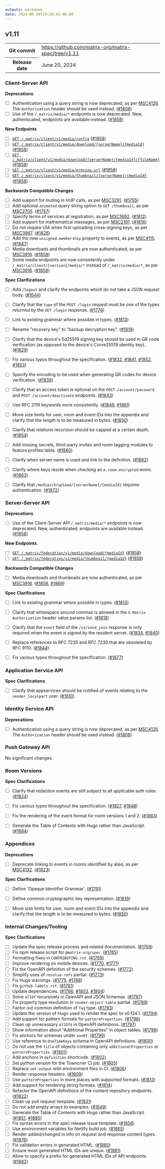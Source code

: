 ```yaml
---
outputs: markdown
date: 2024-06-20T10:20:43-06:00
---
```

<!--
This is a header file for the generated changelog.

Variables:
    v1.11  = Replaced by the version number (eg: v1.2)
    June 20, 2024     = Replaced by the date (eg: April 01, 2021)
-->

## v1.11

<table class="release-info">
<tr><th>Git commit</th><td><a href="https://github.com/matrix-org/matrix-spec/tree/v1.11">https://github.com/matrix-org/matrix-spec/tree/v1.11</a></td>
<tr><th>Release date</th><td>June 20, 2024</td>
</table>

<!-- Intentionally blank line to ensure headers work in the concatenated changelog -->

### Client-Server API

**Deprecations**

- [ ] Authentication using a query string is now deprecated, as per [MSC4126](https://github.com/matrix-org/matrix-spec-proposals/issues/4126). The `Authorization` header should be used instead. ([#1808](https://github.com/matrix-org/matrix-spec/issues/1808))
- [ ] Use of the `/_matrix/media/*` endpoints is now deprecated. New, authenticated, endpoints are available instead. ([#1858](https://github.com/matrix-org/matrix-spec/issues/1858))

**New Endpoints**

- [ ] [`GET /_matrix/client/v1/media/config`](/client-server-api/#get_matrixclientv1mediaconfig) ([#1858](https://github.com/matrix-org/matrix-spec/issues/1858))
- [ ] [`GET /_matrix/client/v1/media/download/{serverName}/{mediaId}`](/client-server-api/#get_matrixclientv1mediadownloadservernamemediaid) ([#1858](https://github.com/matrix-org/matrix-spec/issues/1858))
- [ ] [`GET /_matrix/client/v1/media/download/{serverName}/{mediaId}/{fileName}`](/client-server-api/#get_matrixclientv1mediadownloadservernamemediaidfilename) ([#1858](https://github.com/matrix-org/matrix-spec/issues/1858))
- [ ] [`GET /_matrix/client/v1/media/preview_url`](/client-server-api/#get_matrixclientv1mediapreview_url) ([#1858](https://github.com/matrix-org/matrix-spec/issues/1858))
- [ ] [`GET /_matrix/client/v1/media/thumbnail/{serverName}/{mediaId}`](/client-server-api/#get_matrixclientv1mediathumbnailservernamemediaid) ([#1858](https://github.com/matrix-org/matrix-spec/issues/1858))

**Backwards Compatible Changes**

- [ ] Add support for muting in VoIP calls, as per [MSC3291](https://github.com/matrix-org/matrix-spec-proposals/pull/3291). ([#1755](https://github.com/matrix-org/matrix-spec/issues/1755))
- [ ] Add optional `animated` query string option to `GET /thumbnail`, as per [MSC2705](https://github.com/matrix-org/matrix-spec-proposals/pull/2705). ([#1757](https://github.com/matrix-org/matrix-spec/issues/1757))
- [ ] Specify terms of services at registration, as per [MSC1692](https://github.com/matrix-org/matrix-spec-proposals/pull/1692). ([#1812](https://github.com/matrix-org/matrix-spec/issues/1812))
- [ ] Add support for mathematical messages, as per [MSC2191](https://github.com/matrix-org/matrix-spec-proposals/pull/2191). ([#1816](https://github.com/matrix-org/matrix-spec/issues/1816))
- [ ] Do not require UIA when first uploading cross-signing keys, as per [MSC3967](https://github.com/matrix-org/matrix-spec-proposals/pull/3967). ([#1828](https://github.com/matrix-org/matrix-spec/issues/1828))
- [ ] Add the new `unsigned.membership` property to events, as per [MSC4115](https://github.com/matrix-org/matrix-spec-proposals/pull/4115). ([#1847](https://github.com/matrix-org/matrix-spec/issues/1847))
- [ ] Media downloads and thumbnails are now authenticated, as per [MSC3916](https://github.com/matrix-org/matrix-spec-proposals/pull/3916). ([#1858](https://github.com/matrix-org/matrix-spec/issues/1858))
- [ ] Some media endpoints are now consistently under `/_matrix/client/{version}/media/*` instead of `/_matrix/media/*`, as per [MSC3916](https://github.com/matrix-org/matrix-spec-proposals/pull/3916). ([#1858](https://github.com/matrix-org/matrix-spec/issues/1858))

**Spec Clarifications**

- [ ] Add `/logout` and clarify the endpoints which do not take a JSON request body. ([#1644](https://github.com/matrix-org/matrix-spec/issues/1644))
- [ ] Clarify that the `type` of the `POST /login` request must be one of the types returned by the `GET /login` response. ([#1776](https://github.com/matrix-org/matrix-spec/issues/1776))
- [ ] Link to existing grammar where possible in types. ([#1813](https://github.com/matrix-org/matrix-spec/issues/1813))
- [ ] Rename "recovery key" to "backup decryption key". ([#1819](https://github.com/matrix-org/matrix-spec/issues/1819))
- [ ] Clarify that the device's Ed25519 signing key should be used in QR code verification (as opposed to the device's Curve25519 identity key). ([#1829](https://github.com/matrix-org/matrix-spec/issues/1829))
- [ ] Fix various typos throughout the specification. ([#1832](https://github.com/matrix-org/matrix-spec/issues/1832), [#1841](https://github.com/matrix-org/matrix-spec/issues/1841), [#1852](https://github.com/matrix-org/matrix-spec/issues/1852), [#1853](https://github.com/matrix-org/matrix-spec/issues/1853))
- [ ] Specify the encoding to be used when generating QR codes for device verification. ([#1839](https://github.com/matrix-org/matrix-spec/issues/1839))
- [ ] Clarify that an access token is optional on the `POST /account/password` and `POST /account/deactivate` endpoints. ([#1843](https://github.com/matrix-org/matrix-spec/issues/1843))
- [ ] Use RFC 2119 keywords more consistently. ([#1846](https://github.com/matrix-org/matrix-spec/issues/1846), [#1861](https://github.com/matrix-org/matrix-spec/issues/1861))
- [ ] Move size limits for user, room and event IDs into the appendix and clarify that the length is to be measured in bytes. ([#1850](https://github.com/matrix-org/matrix-spec/issues/1850))
- [ ] Clarify that relations recursion should be capped at a certain depth. ([#1854](https://github.com/matrix-org/matrix-spec/issues/1854))
- [ ] Add missing secrets, third-party invites and room tagging modules to feature profiles table. ([#1860](https://github.com/matrix-org/matrix-spec/issues/1860))
- [ ] Clarify when server name is used and link to the definition. ([#1862](https://github.com/matrix-org/matrix-spec/issues/1862))
- [ ] Clarify where keys reside when checking an `m.room.encrypted` event. ([#1863](https://github.com/matrix-org/matrix-spec/issues/1863))
- [ ] Clarify that `/media/v3/upload/{serverName}/{mediaId}` requires authentication. ([#1872](https://github.com/matrix-org/matrix-spec/issues/1872))


### Server-Server API

**Deprecations**

- [ ] Use of the Client-Server API `/_matrix/media/*` endpoints is now deprecated. New, authenticated, endpoints are available instead. ([#1858](https://github.com/matrix-org/matrix-spec/issues/1858))

**New Endpoints**

- [ ] [`GET /_matrix/federation/v1/media/download/{mediaId}`](/server-server-api/#get_matrixfederationv1mediadownloadmediaid) ([#1858](https://github.com/matrix-org/matrix-spec/issues/1858))
- [ ] [`GET /_matrix/federation/v1/media/thumbnail/{mediaId}`](/server-server-api/#get_matrixfederationv1mediathumbnailmediaid) ([#1858](https://github.com/matrix-org/matrix-spec/issues/1858))

**Backwards Compatible Changes**

- [ ] Media downloads and thumbnails are now authenticated, as per [MSC3916](https://github.com/matrix-org/matrix-spec-proposals/pull/3916). ([#1858](https://github.com/matrix-org/matrix-spec/issues/1858), [#1869](https://github.com/matrix-org/matrix-spec/issues/1869))

**Spec Clarifications**

- [ ] Link to existing grammar where possible in types. ([#1813](https://github.com/matrix-org/matrix-spec/issues/1813))
- [ ] Clarify that whitespace around commas is allowed in the `X-Matrix` `Authorization` header value params list. ([#1818](https://github.com/matrix-org/matrix-spec/issues/1818))
- [ ] Clarify that the `event` field of the `/v2/send_join` response is only required when the event is signed by the resident server. ([#1834](https://github.com/matrix-org/matrix-spec/issues/1834), [#1840](https://github.com/matrix-org/matrix-spec/issues/1840))
- [ ] Replace references to RFC 7235 and RFC 7230 that are obsoleted by RFC 9110. ([#1844](https://github.com/matrix-org/matrix-spec/issues/1844))
- [ ] Fix various typos throughout the specification. ([#1877](https://github.com/matrix-org/matrix-spec/issues/1877))


### Application Service API

**Spec Clarifications**

- [ ] Clarify that appservices should be notified of events relating to the `sender_localpart` user. ([#1810](https://github.com/matrix-org/matrix-spec/issues/1810))


### Identity Service API

**Deprecations**

- [ ] Authentication using a query string is now deprecated, as per [MSC4126](https://github.com/matrix-org/matrix-spec-proposals/issues/4126). The `Authorization` header should be used instead. ([#1808](https://github.com/matrix-org/matrix-spec/issues/1808))


### Push Gateway API

No significant changes.


### Room Versions

**Spec Clarifications**

- [ ] Clarify that redaction events are still subject to all applicable auth rules. ([#1824](https://github.com/matrix-org/matrix-spec/issues/1824))
- [ ] Fix various typos throughout the specification. ([#1827](https://github.com/matrix-org/matrix-spec/issues/1827), [#1848](https://github.com/matrix-org/matrix-spec/issues/1848))
- [ ] Fix the rendering of the event format for room versions 1 and 2. ([#1883](https://github.com/matrix-org/matrix-spec/issues/1883))
- [ ] Generate the Table of Contents with Hugo rather than JavaScript. ([#1884](https://github.com/matrix-org/matrix-spec/issues/1884))


### Appendices

**Deprecations**

- [ ] Deprecate linking to events in rooms identified by alias, as per [MSC4132](https://github.com/matrix-org/matrix-spec-proposals/pull/4132). ([#1823](https://github.com/matrix-org/matrix-spec/issues/1823))

**Spec Clarifications**

- [ ] Define 'Opaque Identifier Grammar'. ([#1791](https://github.com/matrix-org/matrix-spec/issues/1791))
- [ ] Define common cryptographic key representation. ([#1819](https://github.com/matrix-org/matrix-spec/issues/1819))
- [ ] Move size limits for user, room and event IDs into the appendix and clarify that the length is to be measured in bytes. ([#1850](https://github.com/matrix-org/matrix-spec/issues/1850))


### Internal Changes/Tooling

**Spec Clarifications**

- [ ] Update the spec release process and related documentation. ([#1759](https://github.com/matrix-org/matrix-spec/issues/1759))
- [ ] Fix npm release script for `@matrix-org/spec`. ([#1765](https://github.com/matrix-org/matrix-spec/issues/1765))
- [ ] Formatting fixes in `CONTRIBUTING.rst`. ([#1769](https://github.com/matrix-org/matrix-spec/issues/1769))
- [ ] Improve rendering on mobile devices. ([#1770](https://github.com/matrix-org/matrix-spec/issues/1770), [#1771](https://github.com/matrix-org/matrix-spec/issues/1771))
- [ ] Fix the OpenAPI definition of the security schemes. ([#1772](https://github.com/matrix-org/matrix-spec/issues/1772))
- [ ] Simplify uses of `resolve-refs` partial. ([#1773](https://github.com/matrix-org/matrix-spec/issues/1773))
- [ ] Fix Hugo warnings. ([#1775](https://github.com/matrix-org/matrix-spec/issues/1775), [#1788](https://github.com/matrix-org/matrix-spec/issues/1788))
- [ ] Fix `github-labels.rst`. ([#1781](https://github.com/matrix-org/matrix-spec/issues/1781))
- [ ] Update dependencies. ([#1786](https://github.com/matrix-org/matrix-spec/issues/1786), [#1803](https://github.com/matrix-org/matrix-spec/issues/1803), [#1804](https://github.com/matrix-org/matrix-spec/issues/1804))
- [ ] Solve `allOf` recursively in OpenAPI and JSON Schemas. ([#1787](https://github.com/matrix-org/matrix-spec/issues/1787))
- [ ] Fix property type resolution in `render-object-table` partial. ([#1789](https://github.com/matrix-org/matrix-spec/issues/1789))
- [ ] Factor out common definition of `Tag` type. ([#1793](https://github.com/matrix-org/matrix-spec/issues/1793))
- [ ] Update the version of Hugo used to render the spec to v0.124.1. ([#1794](https://github.com/matrix-org/matrix-spec/issues/1794))
- [ ] Add support for pattern formats for `patternProperties`. ([#1796](https://github.com/matrix-org/matrix-spec/issues/1796))
- [ ] Clean up unnecessary `allOf`s in OpenAPI definitions. ([#1797](https://github.com/matrix-org/matrix-spec/issues/1797))
- [ ] Show information about "Additional Properties" in object tables. ([#1798](https://github.com/matrix-org/matrix-spec/issues/1798))
- [ ] Fix anchors for schemas under `oneOf`. ([#1799](https://github.com/matrix-org/matrix-spec/issues/1799))
- [ ] Use reference to `OneTimeKeys` schema in OpenAPI definitions. ([#1800](https://github.com/matrix-org/matrix-spec/issues/1800))
- [ ] Do not use the `title` of objects containing only `additionalProperties` or `patternProperties`. ([#1801](https://github.com/matrix-org/matrix-spec/issues/1801))
- [ ] Add anchors in `definition` shortcode. ([#1802](https://github.com/matrix-org/matrix-spec/issues/1802))
- [ ] Set python version for the Towncrier CI job. ([#1805](https://github.com/matrix-org/matrix-spec/issues/1805))
- [ ] Replace `set-output` with environment files in CI. ([#1806](https://github.com/matrix-org/matrix-spec/issues/1806))
- [ ] Render response headers. ([#1809](https://github.com/matrix-org/matrix-spec/issues/1809))
- [ ] Use `patternProperties` in more places with supported formats. ([#1813](https://github.com/matrix-org/matrix-spec/issues/1813))
- [ ] Add support for rendering string formats. ([#1814](https://github.com/matrix-org/matrix-spec/issues/1814))
- [ ] Refactor the OpenAPI definitions of the content repository endpoints. ([#1822](https://github.com/matrix-org/matrix-spec/issues/1822))
- [ ] Clean up pull request template. ([#1831](https://github.com/matrix-org/matrix-spec/issues/1831))
- [ ] Do not add empty arrays to examples. ([#1849](https://github.com/matrix-org/matrix-spec/issues/1849))
- [ ] Generate the Table of Contents with Hugo rather than JavaScript. ([#1851](https://github.com/matrix-org/matrix-spec/issues/1851), [#1885](https://github.com/matrix-org/matrix-spec/issues/1885))
- [ ] Fix syntax errors in the spec release issue template. ([#1856](https://github.com/matrix-org/matrix-spec/issues/1856))
- [ ] Use environment variables for Netlify build job. ([#1865](https://github.com/matrix-org/matrix-spec/issues/1865))
- [ ] Render added/changed in info on request and response content types. ([#1876](https://github.com/matrix-org/matrix-spec/issues/1876))
- [ ] Fix validation errors in generated HTML. ([#1880](https://github.com/matrix-org/matrix-spec/issues/1880))
- [ ] Ensure most generated HTML IDs are unique. ([#1881](https://github.com/matrix-org/matrix-spec/issues/1881))
- [ ] Allow to specify a prefix for generated HTML IDs of API endpoints. ([#1882](https://github.com/matrix-org/matrix-spec/issues/1882))
